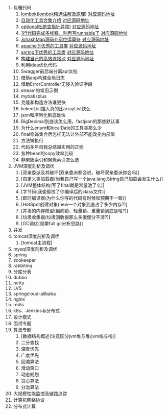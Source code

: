 1. 优雅代码
    1. [lombok(lombok精选注解及原理)](https://mp.weixin.qq.com/s/8pK9Z4upDlLMGK-RcLSoxQ)  [对应源码地址](https://github.com/edanlx/TechingCode/tree/master/demoGrace/src/main/java/com/example/demo/lesson/grace/lombok)
    2. [自动化工具合集介绍](https://mp.weixin.qq.com/s/tyumKp6obMJ-jEBO8_XcYw)  [对应源码地址](https://github.com/edanlx/TechingCode/tree/master/demoGrace/src/main/java/com/example/demo/lesson/grace/junit)
    3. [optional杜绝空指针异常)](https://mp.weixin.qq.com/s/n5F6Xz-wkELACdL-SlYwkw)  [对应源码地址](https://github.com/edanlx/TechingCode/tree/master/demoGrace/src/main/java/com/example/demo/lesson/grace/optional)
    4. [1行代码完成多线程，别再写runnable了](https://mp.weixin.qq.com/s/HQMq1C6XdcVSJQm71WF-8w)  [对应源码地址](https://github.com/edanlx/TechingCode/tree/master/demoGrace/src/main/java/com/example/demo/lesson/grace/thread)
    5. [从hashMap源码介绍位运算符](https://mp.weixin.qq.com/s/d2whUkVnifmdij_CIHxvFQ)  [对应源码地址](https://github.com/edanlx/TechingCode/tree/master/demoGrace/src/main/java/com/example/demo/lesson/grace/symbol)
    6. [apache下优秀的工具类](https://mp.weixin.qq.com/s/HPrxG3kQ0PO9_tr-QsiPtw)  [对应源码地址](https://github.com/edanlx/TechingCode/tree/master/demoGrace/src/main/java/com/example/demo/lesson/grace/apache)
    7. [spring下优秀的工具类](https://mp.weixin.qq.com/s/aJhjwPCCmQD_z1i7lFdRlA)  [对应源码地址](https://github.com/edanlx/TechingCode/tree/master/demoGrace/src/main/java/com/example/demo/lesson/grace/spring)
    8. [构建自己的高效连接池](https://mp.weixin.qq.com/s/xIZiu1hZ6uOBRQRsY-UuvQ)  [对应源码地址](https://github.com/edanlx/TechingCode/tree/master/demoGrace/src/main/java/com/example/demo/lesson/grace/commonpool)
    8. 利用idea优化代码
    9. Swagger前后端分离api文档
    10. 借助aop构建全局日志
    11. 借助ErrorController无侵入验证字段
    12. stream的常用示例
    13. mybatisplus
    14. 克隆和构造方法谁更快
    15. linkedList插入真的比arrayList快么
    16. json和序列化到底谁快
    17. BigDecimal到底该怎么用，fastjson的那些默认事
    18. 为什么enum和localDate的工具类那么少
    19. final修饰集合后怎样无法让外部不能改变内部值
    20. 方法懒执行
    21. 代码多年自我总结超实用的正则
    22. 各种bean的copy效率比较
    23. 非聚簇索引和聚簇索引怎么选
2. JVM深度剖析及调优
    1. [双亲委派及其破坏(双亲委派都会说，破坏双亲委派你会吗)]
    2. [自定义类加载器(当我自己写一个java.lang.String自己加载会发生什么)]
    3. [JVM整体结构(写了final就是常量池了么)]
    4. [字节码(我偷偷改了你编译后的class文件)]
    5. [即时编译器(为什么你写的代码有时候和预期不一致)]
    6. [HotSpot创建对象(new一个对象到底占了多少内存?)]
    7. [并发的内存模型(偏向锁、轻量锁、重量锁到底是啥?)]
    8. [垃圾收集器(垃圾回收器那么多傻傻分不清?)]
    9. [GC调优(频繁full gc分析思路)]
3. 并发 
4. tomcat深度剖析及调优
      1. [tomcat主流程]
5. mysql深度剖析及调优
6. spring
7. zookeeper
8. rabbitmq
9. 分库分表
10. dubbo
11. netty
12. LVS
13. springcloud-alibaba
14. nginx
15. redis
16. k8s、Jenkins与分布式
17. 设计模式
18. 面试专题
19. 算法专题
     1. [数据结构概述(注意区分jvm堆与堆/jvm栈与栈)]
     2. 二分查找
     3. 深度优先
     4. 广度优先
     5. 回溯算法
     6. 滑动窗口
     7. 动态规划
     8. 贪心算法
     9. 分治算法
20. 大规模性能监控及链路追踪
21. 计算机网络协议
22. 分布式计算    